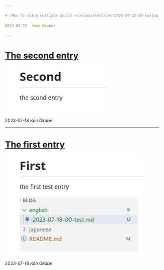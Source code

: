 ```yaml
---

# [How to setup multiple dotnet versions](entries/2023-07-22-00-multiple-dotnet-versions-en.md)

2023-07-22  *Ken Okabe*

---
```


# [The second entry](entries/2023-07-18-01-second-en.md)

![image](https://raw.githubusercontent.com/ken-okabe/web-images1/main/img_1689631468871.png)

2023-07-18  *Ken Okabe*

---

# [The first entry](entries/2023-07-18-00-first-en.md)

![image](https://raw.githubusercontent.com/ken-okabe/web-images1/main/img_1689631446657.png)

2023-07-18  *Ken Okabe*